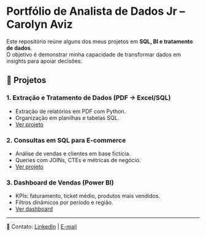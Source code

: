 # Portfólio de Analista de Dados Jr – Carolyn Aviz

Este repositório reúne alguns dos meus projetos em **SQL, BI e tratamento de dados**.  
O objetivo é demonstrar minha capacidade de transformar dados em insights para apoiar decisões.

## 📂 Projetos

### 1. Extração e Tratamento de Dados (PDF → Excel/SQL)
- Extração de relatórios em PDF com Python.
- Organização em planilhas e tabelas SQL.
- [Ver projeto](link_do_repositorio)

### 2. Consultas em SQL para E-commerce
- Análise de vendas e clientes em base fictícia.
- Queries com JOINs, CTEs e métricas de negócio.
- [Ver projeto](link_do_repositorio)

### 3. Dashboard de Vendas (Power BI)
- KPIs: faturamento, ticket médio, produtos mais vendidos.
- Filtros dinâmicos por período e região.
- [Ver dashboard](link_do_dashboard)

---

📩 Contato: [LinkedIn](www.linkedin.com/in/carolyn-aviz) | [E-mail](carolyn.aviz@gmail.com)
